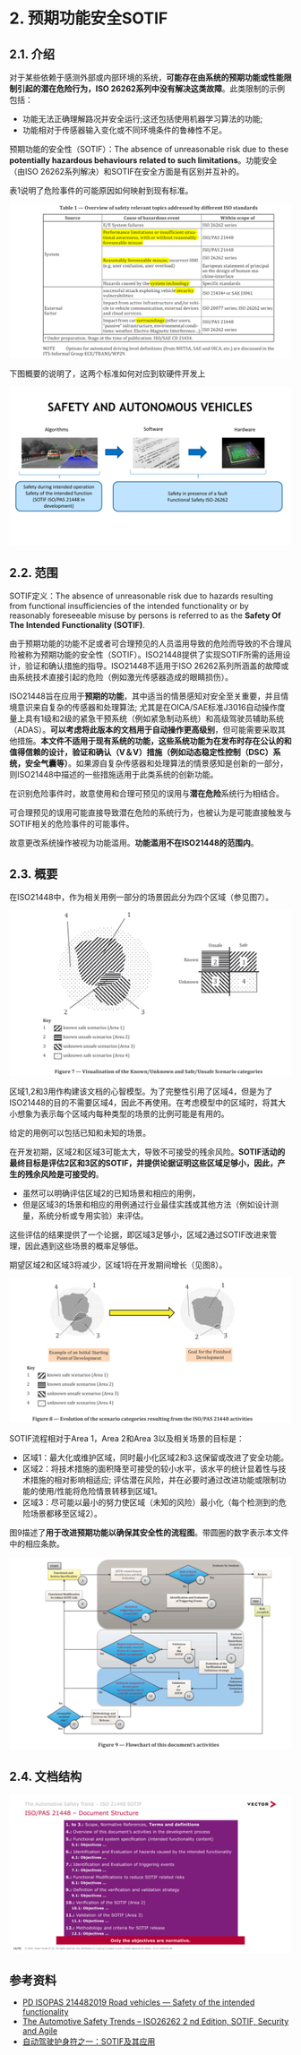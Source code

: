 # 2. 预期功能安全SOTIF

## 2.1. 介绍
对于某些依赖于感测外部或内部环境的系统，**可能存在由系统的预期功能或性能限制引起的潜在危险行为，ISO 26262系列中没有解决这类故障**。此类限制的示例包括：
- 功能无法正确理解路况并安全运行;这还包括使用机器学习算法的功能;
- 功能相对于传感器输入变化或不同环境条件的鲁棒性不足。

预期功能的安全性（SOTIF）：The  absence of unreasonable risk due to these **potentially hazardous behaviours related to such limitations**。功能安全（由ISO 26262系列解决）和SOTIF在安全方面是有区别并互补的。

表1说明了危险事件的可能原因如何映射到现有标准。

![](./images/SOTIF/t1.png)

下图概要的说明了，这两个标准如何对应到软硬件开发上

![](./images/fs-solution/18.png)

## 2.2. 范围
SOTIF定义：The absence of unreasonable risk due to hazards resulting from functional insufficiencies of the intended functionality or by reasonably foreseeable misuse by persons is referred to as the **Safety Of The Intended Functionality (SOTIF)**. 


由于预期功能的功能不足或者可合理预见的人员滥用导致的危险而导致的不合理风险被称为预期功能的安全性（SOTIF）。ISO21448提供了实现SOTIF所需的适用设计，验证和确认措施的指导。ISO21448不适用于ISO 26262系列所涵盖的故障或由系统技术直接引起的危险（例如激光传感器造成的眼睛损伤）。

ISO21448旨在应用于**预期的功能**，其中适当的情景感知对安全至关重要，并且情境意识来自复杂的传感器和处理算法; 尤其是在OICA/SAE标准J3016自动操作度量上具有1级和2级的紧急干预系统（例如紧急制动系统）和高级驾驶员辅助系统（ADAS）。**可以考虑将此版本的文档用于自动操作更高级别**，但可能需要采取其他措施。**本文件不适用于现有系统的功能，这些系统功能为在发布时存在公认的和值得信赖的设计，验证和确认（V＆V）措施（例如动态稳定性控制（DSC）系统，安全气囊等）**。如果源自复杂传感器和处理算法的情景感知是创新的一部分，则ISO21448中描述的一些措施适用于此类系统的创新功能。

在识别危险事件时，故意使用和合理可预见的误用与**潜在危险**系统行为相结合。

可合理预见的误用可能直接导致潜在危险的系统行为，也被认为是可能直接触发与SOTIF相关的危险事件的可能事件。

故意更改系统操作被视为功能滥用。**功能滥用不在ISO21448的范围内**。

## 2.3. 概要

在ISO21448中，作为相关用例一部分的场景因此分为四个区域（参见图7）。

![](./images/SOTIF/7.png)

区域1,2和3用作构建该文档的心智模型。为了完整性引用了区域4，但是为了ISO21448的目的不需要区域4，因此不再使用。在考虑模型中的区域时，将其大小想象为表示每个区域内每种类型的场景的比例可能是有用的。

给定的用例可以包括已知和未知的场景。

在开发初期，区域2和区域3可能太大，导致不可接受的残余风险。**SOTIF活动的最终目标是评估2区和3区的SOTIF，并提供论据证明这些区域足够小，因此，产生的残余风险是可接受的**。
- 虽然可以明确评估区域2的已知场景和相应的用例，
- 但是区域3的场景和相应的用例通过行业最佳实践或其他方法（例如设计测量，系统分析或专用实验）来评估。
  
这些评估的结果提供了一个论据，即区域3足够小，区域2通过SOTIF改进来管理，因此遇到这些场景的概率足够低。

期望区域2和区域3将减少，区域1将在开发期间增长（见图8）。

![](./images/SOTIF/8.png)


SOTIF流程相对于Area 1，Area 2和Area 3以及相关场景的目标是： 
- 区域1：最大化或维护区域，同时最小化区域2和3.这保留或改进了安全功能。
- 区域2：将技术措施的面积降至可接受的较小水平，该水平的统计显着性与技术措施的相对影响相适应; 评估潜在风险，并在必要时通过改进功能或限制功能的使用/性能将危险情景转移到区域1。
- 区域3：尽可能以最小的努力使区域（未知的风险）最小化（每个检测到的危险场景都移至区域2）。

图9描述了**用于改进预期功能以确保其安全性的流程图**。带圆圈的数字表示本文件中的相应条款。

![](./images/SOTIF/9.png)

## 2.4. 文档结构

![](./images/fs-solution/80.png)

## 参考资料

- [PD ISOPAS 214482019 Road vehicles — Safety of the intended functionality](https://dl-download.csdn.net/down11/20190407/4b6401ef6d86df2f0a24127534fe8a42.pdf?response-content-disposition=attachment%3Bfilename%3D%22PD%20ISOPAS%20214482019%20Road%20vehicles%20%E2%80%94%20Safety%20of%20the%20intended%20functionality.pdf%22&OSSAccessKeyId=9q6nvzoJGowBj4q1&Expires=1557931692&Signature=Gke1KED4aGPImljxtf3e2cBBhOY%3D&user=skd2278&sourceid=11094821&sourcescore=5&isvip=0)
- [The Automotive Safety Trends – ISO26262 2 nd Edition, SOTIF, Security and Agile](https://assets.vector.com/cms/content/consulting/publications/SafetyTrends_KeynoteKorea.pdf)
- [自动驾驶护身符之一：SOTIF及其应用](https://www.zhihu.com/search?type=content&q=SOTIF)
